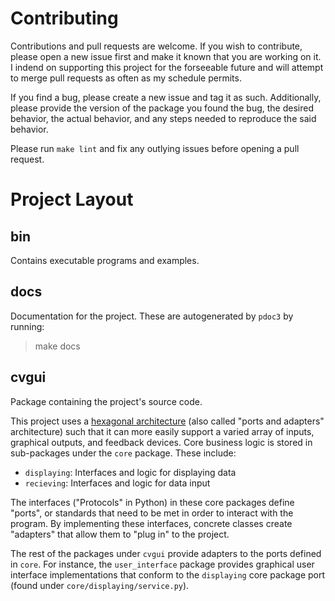 # Contributing

Contributions and pull requests are welcome. If you wish to contribute, please
open a new issue first and make it known that you 
are working on it. I indend on supporting this project 
for the forseeable future and will attempt to merge 
pull requests as often as my schedule permits.

If you find a bug, please create a new issue and tag 
it as such. Additionally, please provide the 
version of the package you found the bug, the desired
behavior, the actual behavior, and any steps 
needed to reproduce the said behavior.

Please run `make lint` and fix any outlying issues before
opening a pull request.

# Project Layout

## bin

Contains executable programs and examples.

## docs

Documentation for the project. These are autogenerated by `pdoc3` by
running:
> make docs

## cvgui

Package containing the project's source code.

This project uses a 
[hexagonal architecture](https://en.wikipedia.org/wiki/Hexagonal_architecture_(software)) 
(also called "ports and adapters" architecture)
such that it can more easily support a varied array of inputs, graphical
outputs, and feedback devices. Core business logic is stored in
sub-packages under the `core` package. These include:
- `displaying`: Interfaces and logic for displaying data
- `recieving`: Interfaces and logic for data input
<!-- - `providing_feedback`: Interfaces and logic for providing feedback to user -->
<!-- - `logging`: Interfaces and logic for logging  -->

The interfaces ("Protocols" in Python) in these core packages define
"ports", or standards that need to be met in order to interact with the 
program. By implementing these interfaces, concrete classes create 
"adapters" that allow them to "plug in" to the project. 

The rest of the packages under `cvgui` provide adapters to the ports
defined in `core`. For instance, the `user_interface` package provides
graphical user interface implementations that conform to the `displaying`
core package port (found under `core/displaying/service.py`).

<!-- ## tests

lol -->